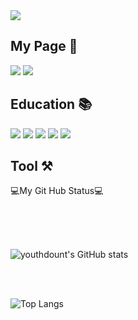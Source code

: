 <img src="https://capsule-render.vercel.app/api?type=cylinder&color=1689F5&height=125&text=🍩Youth%20Donut🍩&desc=small%20hello&descSize=28&animation=blinking&fontColor=93C8FA&fontSize=30&fontAlignY=50&fontAlign=35&descAlign=65&descAlignY=50" />

<div>
  
<h2>My Page 📄</h2>

<a href="https://velog.io/@yu_and_hip_0/posts" target="_blank" ><img src="https://img.shields.io/badge/velog-20C997?style=flat-square&logo=velog&logoColor=black"/></a>
<a href="https://github.com/youthdonut" target="_blank" ><img src="https://img.shields.io/badge/GitHub-181717?style=flat-square&logo=github&logoColor=white"/></a>

</div> 

<div>

<h2>Education 📚</h2>
<img src="https://img.shields.io/badge/html5-E34F26?style=flat-square&logo=html5&logoColor=black"/></a>
<img src="https://img.shields.io/badge/css-663399?style=flat-square&logo=css&logoColor=black"/></a>
<img src="https://img.shields.io/badge/javascript-F7DF1E?style=flat-square&logo=javascript&logoColor=black"/></a>
<img src="https://img.shields.io/badge/react-61DAFB?style=flat-square&logo=react&logoColor=black"/></a>
<img src="https://img.shields.io/badge/python-3776AB?style=flat-square&logo=python&logoColor=black"/></a>

</div>

<div>

<h2>Tool ⚒️</h2>



  
</div>












<p>💻My Git Hub Status💻</p>
<br/>
<br>
<br>

<div>
  
![youthdount's GitHub stats](https://github-readme-stats.vercel.app/api?username=youthdonut&show_icons=true&title_color=031322&icon_color=F58215&bg_color=RGB,1689F5,70D7FD&hide_border=true&locale=kr)

<br>
<br>

![Top Langs](https://github-readme-stats.vercel.app/api/top-langs/?username=youthdonut&langs_count=8&layout=compact)
</div>

